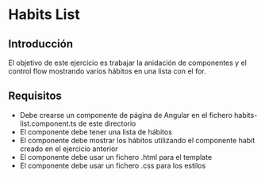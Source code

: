 # Habits List

## Introducción

El objetivo de este ejercicio es trabajar la anidación de componentes y el control flow mostrando varios hábitos en una lista con el for.

## Requisitos

- Debe crearse un componente de página de Angular en el fichero habits-list.component.ts de este directorio
- El componente debe tener una lista de hábitos
- El componente debe mostrar los hábitos utilizando el componente habit creado en el ejercicio anterior
- El componente debe usar un fichero .html para el template
- El componente debe usar un fichero .css para los estilos
